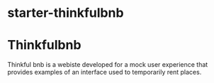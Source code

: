 # starter-thinkfulbnb
# Thinkfulbnb

Thinkful bnb is a webiste developed for a mock user experience that provides examples of an interface used to temporarily rent places.
